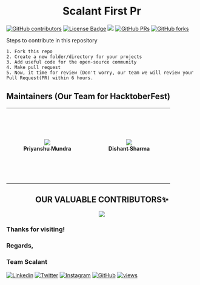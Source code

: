 <h1 align="center"> Scalant First Pr </h1>

<!-- ------------------------------------------------------------------------------------------------------------------------------------------------------- -->

<a href="https://github.com/ScalantCommunity/Scalant-First-pr/graphs/contributors"><img alt="GitHub contributors" src="https://img.shields.io/github/contributors/ScalantCommunity/Scalant-First-pr?color=2b9348"></a>
<a href="https://github.com/ScalantCommunity/Scalant-First-pr/blob/main/license"><img src="https://img.shields.io/github/license/ScalantCommunity/Scalant-First-pr?color=2b9348" alt="License Badge"/></a>
<a hreaf="https://github.com/Scalantcommunityc/Scalant-First-pr/issues"><img src="https://img.shields.io/github/issues/Scalantcommunity/Scalant-First-pr?color=pink&logo=github"/></a>
[![GitHub PRs](https://img.shields.io/github/issues-pr/Scalantcommunity/Scalant-First-pr?style=social&logo=github)](https://github.com/Scalantcommunity/Scalant-First-pr/pulls)           [![GitHub forks](https://img.shields.io/github/forks/Scalantcommunity/Scalant-First-pr?logo=git)](https://github.com/Scalantcommunity/Scalant-First-pr/network)                        


Steps to contribute in this repository

    1. Fork this repo
    2. Create a new folder/directory for your projects
    3. Add useful code for the open-source community
    4. Make pull request
    5. Now, it time for review (Don't worry, our team we will review your Pull Request(PR) within 6 hours.

## Maintainers (Our Team for HacktoberFest)

<table>
<tr>
    <td align="center" style="word-wrap: break-word; width: 200.0; height: 200.0">
        <a href=https://github.com/Spyder15>
            <img src=https://user-images.githubusercontent.com/97145602/194700119-a87642ce-505f-43dc-92fe-26b6ac632e8b.jpeg>
            <br />
            <sub style="font-size:14px"><b>Priyanshu Mundra</b></sub>
        </a>
        </td>
       <td align="center" style="word-wrap: break-word; width: 200.0; height: 200.0">
        <a href=https://github.com/dishant0406>
            <img src=https://user-images.githubusercontent.com/97145602/195790549-51837043-3793-479d-a209-43bdc8bdd775.png>
            <br />
            <sub style="font-size:14px"><b>Dishant Sharma</b></sub>
        </a>
        </td>
   </table>
   

<h2 align=center> OUR VALUABLE CONTRIBUTORS✨ </h2>
<p align="center">
  
<a href="https://github.com/ScalantCommunity/Scalant-First-pr/graphs/contributors">
  <img src="https://contrib.rocks/image?repo=Scalantcommunity/scalant-First-pr" />
</a>




### Thanks for visiting!
### Regards,
### Team Scalant
[![Linkedin](https://img.shields.io/badge/-LinkedIn-blue?style=flat-square&logo=Linkedin&logoColor=white&link=https://www.linkedin.com/company/scalant-official/)](https://www.linkedin.com/company/scalant-official/mycompany/)
[![Twitter](https://img.shields.io/badge/-Twitter-%231DA1F2.svg?style=flat-square&logo=twitter&logoColor=white&link=https://twitter.com/Scalantofficial/)](https://twitter.com/Scalantofficial/)
[![Instagram](https://img.shields.io/badge/-Instagram-red?style=flat-square&logo=Instagram&logoColor=white&link=https://www.instagram.com/scalantofficial/)](https://www.instagram.com/scalantofficial/)
[![GitHub](https://img.shields.io/badge/-Github-%23100000.svg?&style=flat-square&logo=github&logoColor=white&link=https://www.github.com/Scalantcommunity/)](https://www.github.com/Scalantcommunity/)
[![views](https://komarev.com/ghpvc/?username=Scalantcommunity&label=Profile%20views&color=0e75b6&style=flat)](https://github.com/Scalantcommunity)

